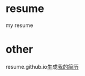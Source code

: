 resume
======

my resume

other
=====
resume.github.io生成[我的简历][1]













[1]: http://resume.github.io/?nowgoant
